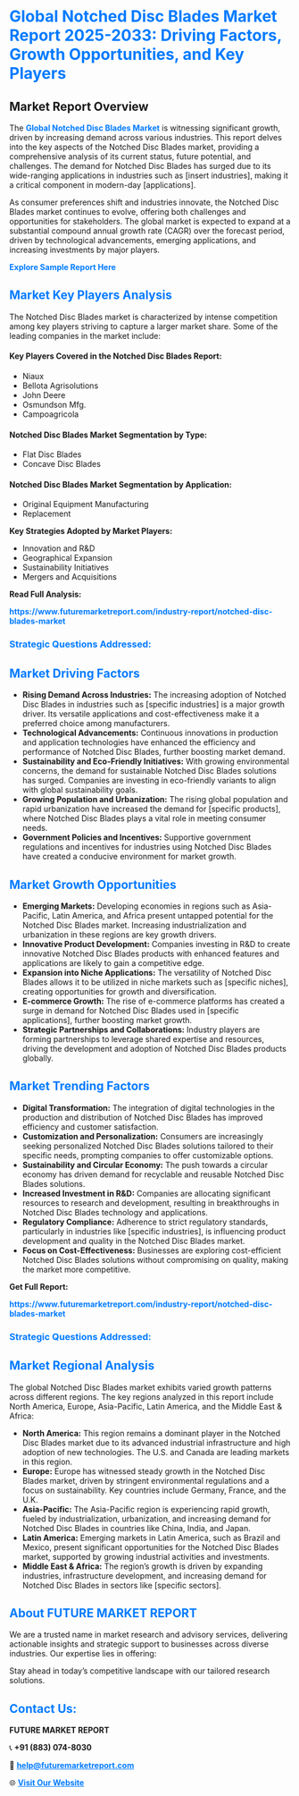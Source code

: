 <h1 style="color: #007BFF;">Global Notched Disc Blades Market Report 2025-2033: Driving Factors, Growth Opportunities, and Key Players</h1>

<section id="overview">
<h2>Market Report Overview</h2>
<p>The <a href="https://www.futuremarketreport.com/industry-report/notched-disc-blades-market" style="color: #007BFF; text-decoration: none;"><strong>Global Notched Disc Blades Market</strong></a> is witnessing significant growth, driven by increasing demand across various industries. This report delves into the key aspects of the Notched Disc Blades market, providing a comprehensive analysis of its current status, future potential, and challenges. The demand for Notched Disc Blades has surged due to its wide-ranging applications in industries such as [insert industries], making it a critical component in modern-day [applications].</p>
<p>As consumer preferences shift and industries innovate, the Notched Disc Blades market continues to evolve, offering both challenges and opportunities for stakeholders. The global market is expected to expand at a substantial compound annual growth rate (CAGR) over the forecast period, driven by technological advancements, emerging applications, and increasing investments by major players.</p>
</section>

<section id="overview">
<p><a href="https://www.futuremarketreport.com/request-sample/reportId=42194" style="color: #007BFF; text-decoration: none;"><strong>Explore Sample Report Here</strong></a></p>
</section>

<section id="key-players">
<h2 style="color: #007BFF;">Market Key Players Analysis</h2>
<p>The Notched Disc Blades market is characterized by intense competition among key players striving to capture a larger market share. Some of the leading companies in the market include:</p>
<h4>Key Players Covered in the Notched Disc Blades Report:</h4>
<ul><li>Niaux</li><li>Bellota Agrisolutions</li><li>John Deere</li><li>Osmundson Mfg.</li><li>Campoagricola</li></ul>
<h4>Notched Disc Blades Market Segmentation by Type:</h4>
<ul><li>Flat Disc Blades</li><li>Concave Disc Blades</li></ul>

<h4>Notched Disc Blades Market Segmentation by Application:</h4>
<ul><li>Original Equipment Manufacturing</li><li>Replacement</li></ul>
<p><strong>Key Strategies Adopted by Market Players:</strong></p>
<ul>
<li>Innovation and R&D</li>
<li>Geographical Expansion</li>
<li>Sustainability Initiatives</li>
<li>Mergers and Acquisitions</li>
</ul>
</section>

<section>
<p><strong>Read Full Analysis: </strong></p><a href="https://www.futuremarketreport.com/industry-report/notched-disc-blades-market" style="color: #007BFF; text-decoration: none;"><strong>https://www.futuremarketreport.com/industry-report/notched-disc-blades-market</strong></a>
<h3 style="color: #007BFF;">Strategic Questions Addressed:</h3>
</section>

<section id="driving-factors">
<h2 style="color: #007BFF;">Market Driving Factors</h2>
<ul>
<li><strong>Rising Demand Across Industries:</strong> The increasing adoption of Notched Disc Blades in industries such as [specific industries] is a major growth driver. Its versatile applications and cost-effectiveness make it a preferred choice among manufacturers.</li>
<li><strong>Technological Advancements:</strong> Continuous innovations in production and application technologies have enhanced the efficiency and performance of Notched Disc Blades, further boosting market demand.</li>
<li><strong>Sustainability and Eco-Friendly Initiatives:</strong> With growing environmental concerns, the demand for sustainable Notched Disc Blades solutions has surged. Companies are investing in eco-friendly variants to align with global sustainability goals.</li>
<li><strong>Growing Population and Urbanization:</strong> The rising global population and rapid urbanization have increased the demand for [specific products], where Notched Disc Blades plays a vital role in meeting consumer needs.</li>
<li><strong>Government Policies and Incentives:</strong> Supportive government regulations and incentives for industries using Notched Disc Blades have created a conducive environment for market growth.</li>
</ul>
</section>

<section id="growth-opportunities">
<h2 style="color: #007BFF;">Market Growth Opportunities</h2>
<ul>
<li><strong>Emerging Markets:</strong> Developing economies in regions such as Asia-Pacific, Latin America, and Africa present untapped potential for the Notched Disc Blades market. Increasing industrialization and urbanization in these regions are key growth drivers.</li>
<li><strong>Innovative Product Development:</strong> Companies investing in R&D to create innovative Notched Disc Blades products with enhanced features and applications are likely to gain a competitive edge.</li>
<li><strong>Expansion into Niche Applications:</strong> The versatility of Notched Disc Blades allows it to be utilized in niche markets such as [specific niches], creating opportunities for growth and diversification.</li>
<li><strong>E-commerce Growth:</strong> The rise of e-commerce platforms has created a surge in demand for Notched Disc Blades used in [specific applications], further boosting market growth.</li>
<li><strong>Strategic Partnerships and Collaborations:</strong> Industry players are forming partnerships to leverage shared expertise and resources, driving the development and adoption of Notched Disc Blades products globally.</li>
</ul>
</section>

<section id="trending-factors">
<h2 style="color: #007BFF;">Market Trending Factors</h2>
<ul>
<li><strong>Digital Transformation:</strong> The integration of digital technologies in the production and distribution of Notched Disc Blades has improved efficiency and customer satisfaction.</li>
<li><strong>Customization and Personalization:</strong> Consumers are increasingly seeking personalized Notched Disc Blades solutions tailored to their specific needs, prompting companies to offer customizable options.</li>
<li><strong>Sustainability and Circular Economy:</strong> The push towards a circular economy has driven demand for recyclable and reusable Notched Disc Blades solutions.</li>
<li><strong>Increased Investment in R&D:</strong> Companies are allocating significant resources to research and development, resulting in breakthroughs in Notched Disc Blades technology and applications.</li>
<li><strong>Regulatory Compliance:</strong> Adherence to strict regulatory standards, particularly in industries like [specific industries], is influencing product development and quality in the Notched Disc Blades market.</li>
<li><strong>Focus on Cost-Effectiveness:</strong> Businesses are exploring cost-efficient Notched Disc Blades solutions without compromising on quality, making the market more competitive.</li>
</ul>
</section>

<section>
<p><strong>Get Full Report: </strong></p><a href="https://www.futuremarketreport.com/industry-report/notched-disc-blades-market" style="color: #007BFF; text-decoration: none;"><strong>https://www.futuremarketreport.com/industry-report/notched-disc-blades-market</strong></a>
<h3 style="color: #007BFF;">Strategic Questions Addressed:</h3>
</section>


<section id="regional-analysis">
<h2 style="color: #007BFF;">Market Regional Analysis</h2>
<p>The global Notched Disc Blades market exhibits varied growth patterns across different regions. The key regions analyzed in this report include North America, Europe, Asia-Pacific, Latin America, and the Middle East & Africa:</p>
<ul>
<li><strong>North America:</strong> This region remains a dominant player in the Notched Disc Blades market due to its advanced industrial infrastructure and high adoption of new technologies. The U.S. and Canada are leading markets in this region.</li>
<li><strong>Europe:</strong> Europe has witnessed steady growth in the Notched Disc Blades market, driven by stringent environmental regulations and a focus on sustainability. Key countries include Germany, France, and the U.K.</li>
<li><strong>Asia-Pacific:</strong> The Asia-Pacific region is experiencing rapid growth, fueled by industrialization, urbanization, and increasing demand for Notched Disc Blades in countries like China, India, and Japan.</li>
<li><strong>Latin America:</strong> Emerging markets in Latin America, such as Brazil and Mexico, present significant opportunities for the Notched Disc Blades market, supported by growing industrial activities and investments.</li>
<li><strong>Middle East & Africa:</strong> The region’s growth is driven by expanding industries, infrastructure development, and increasing demand for Notched Disc Blades in sectors like [specific sectors].</li>
</ul>
</section>

<footer>
<h2 style="color: #007BFF;">About FUTURE MARKET REPORT</h2>
<p>We are a trusted name in market research and advisory services, delivering actionable insights and strategic support to businesses across diverse industries. Our expertise lies in offering:</p>

<p>Stay ahead in today’s competitive landscape with our tailored research solutions.</p>

<h2 style="color: #007BFF;">Contact Us:</h2>
<p><strong>FUTURE MARKET REPORT</strong></p>
<p>📞 <strong>+91 (883) 074-8030</strong></p>
<p>📧 <strong><a href="mailto:help@futuremarketreport.com" style="color: #007BFF;">help@futuremarketreport.com</a></strong></p>
<p>🌐 <strong><a href="https://www.futuremarketreport.com/" style="color: #007BFF;">Visit Our Website</a></strong></p>
</footer>